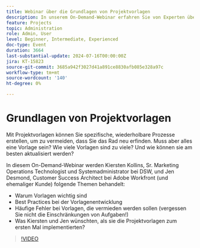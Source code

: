 ```yaml
---
title: Webinar über die Grundlagen von Projektvorlagen
description: In unserem On-Demand-Webinar erfahren Sie von Experten über die Optimierung von Projektvorlagen. Entdecken Sie Best Practices, Fallstricke zur Vermeidung und praktische Einblicke aus DSW und Adobe Workfront, um die Vorlagenentwicklung und -aktualisierungen zu optimieren.
feature: Projects
topic: Administration
role: Admin, User
level: Beginner, Intermediate, Experienced
doc-type: Event
duration: 3664
last-substantial-update: 2024-07-16T00:00:00Z
jira: KT-15823
source-git-commit: 3685a942f3027d41a891ce8830afb085e328a97c
workflow-type: tm+mt
source-wordcount: '140'
ht-degree: 0%

---
```



# Grundlagen von Projektvorlagen

Mit Projektvorlagen können Sie spezifische, wiederholbare Prozesse erstellen, um zu vermeiden, dass Sie das Rad neu erfinden. Muss aber alles eine Vorlage sein? Wie viele Vorlagen sind zu viele? Und wie können sie am besten aktualisiert werden?

In diesem On-Demand-Webinar werden Kiersten Kollins, Sr. Marketing Operations Technologist und Systemadministrator bei DSW, und Jen Desmond, Customer Success Architect bei Adobe Workfront (und ehemaliger Kunde) folgende Themen behandelt:

* Warum Vorlagen wichtig sind
* Best Practices bei der Vorlagenentwicklung
* Häufige Fehler bei Vorlagen, die vermieden werden sollen (vergessen Sie nicht die Einschränkungen von Aufgaben!)
* Was Kiersten und Jen wünschten, als sie die Projektvorlagen zum ersten Mal implementierten?

>[!VIDEO](https://video.tv.adobe.com/v/3431017/?learn=on)
